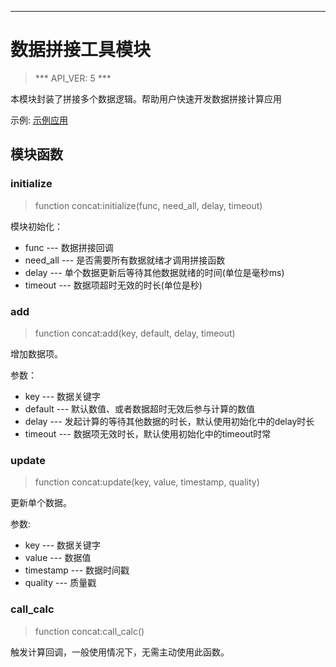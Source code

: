 
---

# 数据拼接工具模块 

> *** API_VER: 5 ***

本模块封装了拼接多个数据逻辑。帮助用户快速开发数据拼接计算应用

示例: [示例应用](https://github.com/freeioe/freeioe_example_apps/blob/master/opcua/yizumi)


## 模块函数

### initialize
> function concat:initialize(func, need_all, delay, timeout)

模块初始化：
* func --- 数据拼接回调
* need_all --- 是否需要所有数据就绪才调用拼接函数
* delay --- 单个数据更新后等待其他数据就绪的时间(单位是毫秒ms)
* timeout --- 数据项超时无效的时长(单位是秒)

### add
> function concat:add(key, default, delay, timeout)

增加数据项。

参数：

* key --- 数据关键字
* default --- 默认数值、或者数据超时无效后参与计算的数值
* delay --- 发起计算的等待其他数据的时长，默认使用初始化中的delay时长
* timeout --- 数据项无效时长，默认使用初始化中的timeout时常

### update
> function concat:update(key, value, timestamp, quality)

更新单个数据。

参数:

* key --- 数据关键字
* value --- 数据值
* timestamp --- 数据时间戳
* quality --- 质量戳

### call_calc
> function concat:call_calc()

触发计算回调，一般使用情况下，无需主动使用此函数。 


